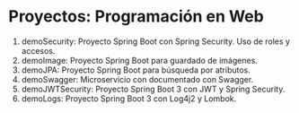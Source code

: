 # Proyectos: Programación en Web

1. demoSecurity: Proyecto Spring Boot con Spring Security. Uso de roles y accesos.
2. demoImage: Proyecto Spring Boot para guardado de imágenes.
3. demoJPA: Proyecto Spring Boot para búsqueda por atributos.
4. demoSwagger: Microservicio con documentado con Swagger.
5. demoJWTSecurity: Proyecto Spring Boot 3 con JWT y Spring Security.
5. demoLogs: Proyecto Spring Boot 3 con Log4j2 y Lombok.